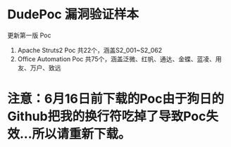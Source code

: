 # DudePoc 漏洞验证样本  

更新第一版 Poc
1. Apache Struts2 Poc 共22个，涵盖S2_001~S2_062
2. Office Automation Poc 共75个，涵盖泛微、红帆、通达、金蝶、蓝凌、用友、万户、致远

# 注意：6月16日前下载的Poc由于狗日的Github把我的换行符吃掉了导致Poc失效...所以请重新下载。
